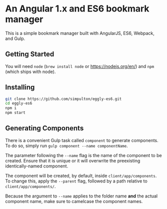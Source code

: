 
# An Angular 1.x and ES6 bookmark manager
This is a simple bookmark manager built with AngularJS, ES6, Webpack, and Gulp.
## Getting Started
You will need `node` (`brew install node` or https://nodejs.org/en/) and `npm` (which ships with node).

## Installing
```bash
git clone https://github.com/simpulton/eggly-es6.git
cd eggly-es6
npm i
npm start
```

## Generating Components
There is a convenient Gulp task called `component` to generate components. To do so, simply run `gulp component --name componentName`.

The parameter following the `--name` flag is the name of the component to be created. Ensure that it is unique or it will overwrite the preexisting identically-named component.

The component will be created, by default, inside `client/app/components`. To change this, apply the `--parent` flag, followed by a path relative to `client/app/components/`.

Because the argument to `--name` applies to the folder name **and** the actual component name, make sure to camelcase the component names.
